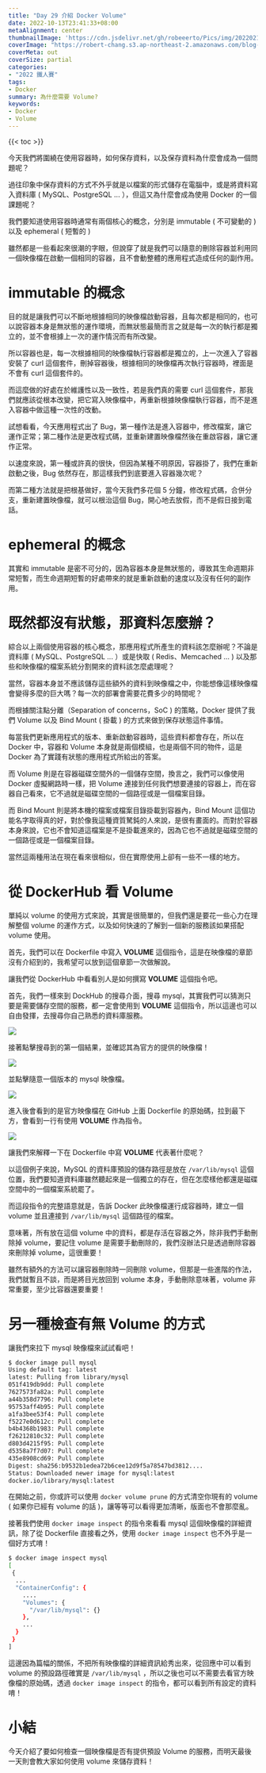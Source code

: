 ```yaml
---
title: "Day 29 介紹 Docker Volume"
date: 2022-10-13T23:41:33+08:00
metaAlignment: center
thumbnailImage: 'https://cdn.jsdelivr.net/gh/robeeerto/Pics/img/202202161656501.png'
coverImage: "https://robert-chang.s3.ap-northeast-2.amazonaws.com/blog-images/5dxen.jpg"
coverMeta: out
coverSize: partial
categories:
- "2022 鐵人賽"
tags:
- Docker
summary: 為什麼需要 Volume?
keywords:
- Docker
- Volume 
---
```


{{< toc >}}

今天我們將圍繞在使用容器時，如何保存資料，以及保存資料為什麼會成為一個問題呢？

過往印象中保存資料的方式不外乎就是以檔案的形式儲存在電腦中，或是將資料寫入資料庫 ( MySQL、PostgreSQL ... ），但這又為什麼會成為使用 Docker 的一個課題呢？

我們要知道使用容器時通常有兩個核心的概念，分別是 immutable ( 不可變動的 ) 以及 ephemeral ( 短暫的 )

雖然都是一些看起來很潮的字眼，但說穿了就是我們可以隨意的刪除容器並利用同一個映像檔在啟動一個相同的容器，且不會動整體的應用程式造成任何的副作用。

# immutable 的概念

目的就是讓我們可以不斷地根據相同的映像檔啟動容器，且每次都是相同的，也可以說容器本身是無狀態的運作環境，而無狀態最簡而言之就是每一次的執行都是獨立的，並不會根據上一次的運作情況而有所改變。

所以容器也是，每一次根據相同的映像檔執行容器都是獨立的，上一次進入了容器安裝了 curl 這個套件，刪掉容器後，根據相同的映像檔再次執行容器時，裡面是不會有 curl 這個套件的。

而這麼做的好處在於維護性以及一致性，若是我們真的需要 curl 這個套件，那我們就應該從根本改變，把它寫入映像檔中，再重新根據映像檔執行容器，而不是進入容器中做這種一次性的改動。

試想看看，今天應用程式出了 Bug，第一種作法是進入容器中，修改檔案，讓它運作正常；第二種作法是更改程式碼，並重新建置映像檔然後在重啟容器，讓它運作正常。

以速度來說，第一種或許真的很快，但因為某種不明原因，容器掛了，我們在重新啟動之後，Bug 依然存在，那這樣我們到底要進入容器幾次呢？

而第二種方法就是把根基做好，當今天我們多花個 5 分鐘，修改程式碼，合併分支，重新建置映像檔，就可以根治這個 Bug，開心地去放假，而不是假日接到電話。

# ephemeral 的概念

其實和 immutable 是密不可分的，因為容器本身是無狀態的，導致其生命週期非常短暫，而生命週期短暫的好處帶來的就是重新啟動的速度以及沒有任何的副作用。

# 既然都沒有狀態，那資料怎麼辦？

綜合以上兩個使用容器的核心概念，那應用程式所產生的資料該怎麼辦呢？不論是資料庫 ( MySQL、PostgreSQL ... ）或是快取 ( Redis、Memcached ... ) 以及那些和映像檔的檔案系統分割開來的資料該怎麼處理呢？

當然，容器本身並不應該儲存這些額外的資料到映像檔之中，你能想像這樣映像檔會變得多麼的巨大嗎？每一次的部署會需要花費多少的時間呢？

而根據關注點分離（Separation of concerns，SoC ) 的策略，Docker 提供了我們 Volume 以及 Bind Mount ( 掛載 ) 的方式來做到保存狀態這件事情。

每當我們更新應用程式的版本、重新啟動容器時，這些資料都會存在，所以在 Docker 中，容器和 Volume 本身就是兩個模組，也是兩個不同的物件，這是 Docker 為了實踐有狀態的應用程式所給出的答案。

而 Volume 則是在容器磁碟空間外的一個儲存空間，換言之，我們可以像使用 Docker 虛擬網路時一樣，把 Volume 連接到任何我們想要連接的容器上，而在容器自己看來，它不過就是磁碟空間的一個路徑或是一個檔案目錄。

而 Bind Mount 則是將本機的檔案或檔案目錄掛載到容器內，Bind Mount 這個功能名字取得真的好，對於像我這種資質駑鈍的人來說，是很有畫面的。而對於容器本身來說，它也不會知道這檔案是不是掛載進來的，因為它也不過就是磁碟空間的一個路徑或是一個檔案目錄。

當然這兩種用法在現在看來很相似，但在實際使用上卻有一些不一樣的地方。

# 從 DockerHub 看 Volume

單純以 volume 的使用方式來說，其實是很簡單的，但我們還是要花一些心力在理解整個 volume 的運作方式，以及如何快速的了解到一個新的服務該如果搭配 volume 使用。

首先，我們可以在 Dockerfile 中寫入 **VOLUME** 這個指令，這是在映像檔的章節沒有介紹到的，我希望可以放到這個章節一次做解說。

讓我們從 DockerHub 中看看別人是如何撰寫 **VOLUME** 這個指令吧。

首先，我們一樣來到 DockHub 的搜尋介面，搜尋 mysql，其實我們可以猜測只要是需要儲存空間的服務，都一定會使用到 **VOLUME** 這個指令，所以這邊也可以自由發揮，去搜尋你自己熟悉的資料庫服務。

![](https://robert-chang.s3.ap-northeast-2.amazonaws.com/blog-images/n9jns.png)

接著點擊搜尋到的第一個結果，並確認其為官方的提供的映像檔！

![](https://robert-chang.s3.ap-northeast-2.amazonaws.com/blog-images/e62xq.png)

並點擊隨意一個版本的 mysql 映像檔。

![](https://robert-chang.s3.ap-northeast-2.amazonaws.com/blog-images/l9o15.png)

進入後會看到的是官方映像檔在 GitHub 上面 Dockerfile 的原始碼，拉到最下方，會看到一行有使用 **VOLUME** 作為指令。

![](https://robert-chang.s3.ap-northeast-2.amazonaws.com/blog-images/l39ep.png)

讓我們來解釋一下在 Dockerfile 中寫 **VOLUME** 代表著什麼呢？

以這個例子來說，MySQL 的資料庫預設的儲存路徑是放在 `/var/lib/mysql` 這個位置，我們要知道資料庫雖然聽起來是一個獨立的存在，但在怎麼樣他都還是磁碟空間中的一個檔案系統罷了。

而這段指令的完整語意就是，告訴 Docker 此映像檔運行成容器時，建立一個 volume 並且連接到 `/var/lib/mysql`  這個路徑的檔案。

意味著，所有放在這個 volume 中的資料，都是存活在容器之外，除非我們手動刪除掉 volume，要記住 volume 是需要手動刪除的，我們沒辦法只是透過刪除容器來刪除掉 volume，這很重要！

雖然有額外的方法可以讓容器刪除時一同刪除 volume，但那是一些進階的作法，我們就暫且不談，而是將目光放回到 volume 本身，手動刪除意味著，volume 非常重要，至少比容器還要重要！

# 另一種檢查有無 Volume 的方式

讓我們來拉下 mysql 映像檔來試試看吧！

```bash
$ docker image pull mysql
Using default tag: latest
latest: Pulling from library/mysql
051f419db9dd: Pull complete 
7627573fa82a: Pull complete 
a44b358d7796: Pull complete 
95753aff4b95: Pull complete 
a1fa3bee53f4: Pull complete 
f5227e0d612c: Pull complete 
b4b4368b1983: Pull complete 
f26212810c32: Pull complete 
d803d4215f95: Pull complete 
d5358a7f7d07: Pull complete 
435e8908cd69: Pull complete 
Digest: sha256:b9532b1edea72b6cee12d9f5a78547bd3812....
Status: Downloaded newer image for mysql:latest
docker.io/library/mysql:latest
```

在開始之前，你或許可以使用 `docker volume prune` 的方式清空你現有的 volume ( 如果你已經有 volume 的話 )，讓等等可以看得更加清晰，版面也不會那麼亂。

接著我們使用 `docker image inspect` 的指令來看看 mysql 這個映像檔的詳細資訊，除了從 Dockerfile 直接看之外，使用 `docker image inspect` 也不外乎是一個好方式唷！

```bash
$ docker image inspect mysql
[
 {
  ...
  "ContainerConfig": {
    ....
    "Volumes": {
      "/var/lib/mysql": {}
    },
    ...
  }
 }
]
```

這邊因為篇幅的關係，不把所有映像檔的詳細資訊給秀出來，從回應中可以看到 volume 的預設路徑確實是 `/var/lib/mysql` ，所以之後也可以不需要去看官方映像檔的原始碼，透過 `docker image inspect` 的指令，都可以看到所有設定的資料唷！

# 小結

今天介紹了要如何檢查一個映像檔是否有提供預設 Volume 的服務，而明天最後一天則會教大家如何使用 volume 來儲存資料！